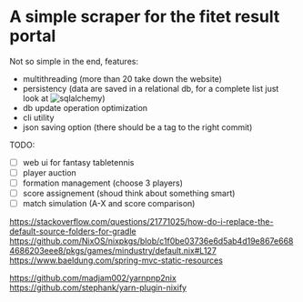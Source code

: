 # A simple scraper for the fitet result portal
Not so simple in the end, features:
- multithreading (more than 20 take down the website)
- persistency (data are saved in a relational db, for a complete list just look 
at ![sqlalchemy](https://sqlalchemy.org))
- db update operation optimization
- cli utility
- json saving option (there should be a tag to the right commit)

TODO:
- [ ] web ui for fantasy tabletennis
- [ ] player auction
- [ ] formation management (choose 3 players) 
- [ ] score assignement (shoud think about something smart)
- [ ] match simulation (A-X and score comparison)
 
https://stackoverflow.com/questions/21771025/how-do-i-replace-the-default-source-folders-for-gradle
https://github.com/NixOS/nixpkgs/blob/c1f0be03736e6d5ab4d19e867e6684686203eee8/pkgs/games/mindustry/default.nix#L127
https://www.baeldung.com/spring-mvc-static-resources

https://github.com/madjam002/yarnpnp2nix
https://github.com/stephank/yarn-plugin-nixify
